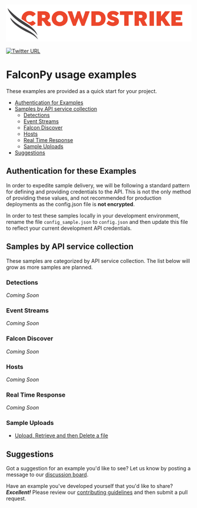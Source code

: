 ![CrowdStrike Falcon](https://raw.githubusercontent.com/CrowdStrike/falconpy/main/docs/asset/cs-logo.png) 

[![Twitter URL](https://img.shields.io/twitter/url?label=Follow%20%40CrowdStrike&style=social&url=https%3A%2F%2Ftwitter.com%2FCrowdStrike)](https://twitter.com/CrowdStrike)

# FalconPy usage examples
These examples are provided as a quick start for your project.

+ [Authentication for Examples](#authentication-for-these-examples)
+ [Samples by API service collection](#samples-by-api-service-collection)
    - [Detections](#detections)
    - [Event Streams](#event-streams)
    - [Falcon Discover](#falcon-discover)
    - [Hosts](#hosts)
    - [Real Time Response](#real-time-response)
    - [Sample Uploads](#sample-uploads)
+ [Suggestions](#suggestions)

## Authentication for these Examples
In order to expedite sample delivery, we will be following a standard pattern for defining and providing credentials to the API.
This is not the only method of providing these values, and not recommended for production deployments as the config.json file is
**not encrypted**.

In order to test these samples locally in your development environment, rename the file `config_sample.json` to `config.json` and then
update this file to reflect your current development API credentials.

## Samples by API service collection
These samples are categorized by API service collection. The list below will grow as more samples are planned.

### Detections
_Coming Soon_

### Event Streams
_Coming Soon_

### Falcon Discover
_Coming Soon_

### Hosts
_Coming Soon_

### Real Time Response
_Coming Soon_

### Sample Uploads
+ [Upload, Retrieve and then Delete a file](sample_uploads/sample_uploads.py)

## Suggestions
Got a suggestion for an example you'd like to see? Let us know by posting a message to our [discussion board](https://github.com/CrowdStrike/falconpy/discussions).

Have an example you've developed yourself that you'd like to share?  **_Excellent!_** Please review our [contributing guidelines](/CONTRIBUTING.md) and then submit a pull request.